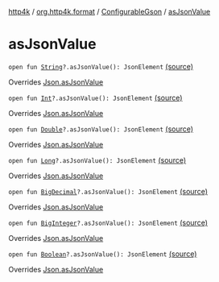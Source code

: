 [http4k](../../index.md) / [org.http4k.format](../index.md) / [ConfigurableGson](index.md) / [asJsonValue](./as-json-value.md)

# asJsonValue

`open fun `[`String`](https://kotlinlang.org/api/latest/jvm/stdlib/kotlin/-string/index.html)`?.asJsonValue(): JsonElement` [(source)](https://github.com/http4k/http4k/blob/master/http4k-format-gson/src/main/kotlin/org/http4k/format/Gson.kt#L56)

Overrides [Json.asJsonValue](../-json/as-json-value.md)


`open fun `[`Int`](https://kotlinlang.org/api/latest/jvm/stdlib/kotlin/-int/index.html)`?.asJsonValue(): JsonElement` [(source)](https://github.com/http4k/http4k/blob/master/http4k-format-gson/src/main/kotlin/org/http4k/format/Gson.kt#L57)

Overrides [Json.asJsonValue](../-json/as-json-value.md)


`open fun `[`Double`](https://kotlinlang.org/api/latest/jvm/stdlib/kotlin/-double/index.html)`?.asJsonValue(): JsonElement` [(source)](https://github.com/http4k/http4k/blob/master/http4k-format-gson/src/main/kotlin/org/http4k/format/Gson.kt#L58)

Overrides [Json.asJsonValue](../-json/as-json-value.md)


`open fun `[`Long`](https://kotlinlang.org/api/latest/jvm/stdlib/kotlin/-long/index.html)`?.asJsonValue(): JsonElement` [(source)](https://github.com/http4k/http4k/blob/master/http4k-format-gson/src/main/kotlin/org/http4k/format/Gson.kt#L59)

Overrides [Json.asJsonValue](../-json/as-json-value.md)


`open fun `[`BigDecimal`](http://docs.oracle.com/javase/6/docs/api/java/math/BigDecimal.html)`?.asJsonValue(): JsonElement` [(source)](https://github.com/http4k/http4k/blob/master/http4k-format-gson/src/main/kotlin/org/http4k/format/Gson.kt#L60)

Overrides [Json.asJsonValue](../-json/as-json-value.md)


`open fun `[`BigInteger`](http://docs.oracle.com/javase/6/docs/api/java/math/BigInteger.html)`?.asJsonValue(): JsonElement` [(source)](https://github.com/http4k/http4k/blob/master/http4k-format-gson/src/main/kotlin/org/http4k/format/Gson.kt#L61)

Overrides [Json.asJsonValue](../-json/as-json-value.md)


`open fun `[`Boolean`](https://kotlinlang.org/api/latest/jvm/stdlib/kotlin/-boolean/index.html)`?.asJsonValue(): JsonElement` [(source)](https://github.com/http4k/http4k/blob/master/http4k-format-gson/src/main/kotlin/org/http4k/format/Gson.kt#L62)

Overrides [Json.asJsonValue](../-json/as-json-value.md)

